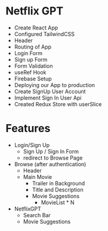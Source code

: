 # Netflix GPT

- Create React App
- Configured TailwindCSS
- Header
- Routing of App
- Login Form
- Sign up Form
- Form Validation
- useRef Hook
- Firebase Setup
- Deploying our App to production
- Create SignUp User Account
- Implement Sign In User Api
- Created Redux Store with userSlice

# Features

- Login/Sign Up
  - Sign Up / Sign In Form
  - redirect to Browse Page
- Browse (after authentication)
  - Header
  - Main Movie
    - Trailer in Background
    - Title and Description
    - Movie Suggestions
      - MovieList \* N
- NetflixGPT
  - Search Bar
  - Movie Suggestions
